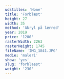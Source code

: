 ```yaml
---
udstilles: 'None'
title: 'Forblæst'
height: 27
width: 35
method: 'Akryl på lærred'
year: 2019
price: '1200'
rasterWidth: 2263
rasterHeight: 1745
fileName: 'IMG_1841.JPG'
medie: 'maleri'
show: 'yes'
slug: 'forblaest'
weight: '230'
---
```

